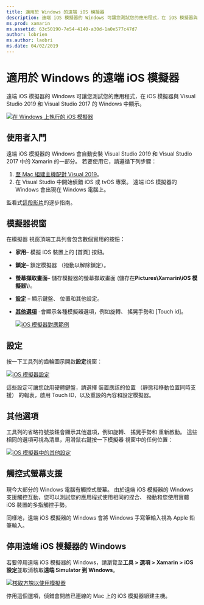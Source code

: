 ```yaml
---
title: 適用於 Windows 的遠端 iOS 模擬器
description: 遠端 iOS 模擬器的 Windows 可讓您測試您的應用程式，在 iOS 模擬器與 Visual Studio 2019 的 Windows 中顯示。
ms.prod: xamarin
ms.assetid: 63c50190-7e54-4140-a30d-1a0e577c47d7
author: lobrien
ms.author: laobri
ms.date: 04/02/2019
---
```


# <a name="remoted-ios-simulator-for-windows"></a>適用於 Windows 的遠端 iOS 模擬器

遠端 iOS 模擬器的 Windows 可讓您測試您的應用程式，在 iOS 模擬器與 Visual Studio 2019 和 Visual Studio 2017 的 Windows 中顯示。

[![在 Windows 上執行的 iOS 模擬器](images/hero-sml.png "在 Windows 上執行的 iOS 模擬器")](images/hero.png#lightbox)

## <a name="getting-started"></a>使用者入門

遠端 iOS 模擬器的 Windows 會自動安裝 Visual Studio 2019 和 Visual Studio 2017 中的 Xamarin 的一部分。 若要使用它，請遵循下列步驟：

1. [至 Mac 組建主機配對 Visual 2019](~/ios/get-started/installation/windows/connecting-to-mac/index.md)。
2. 在 Visual Studio 中開始偵錯 iOS 或 tvOS 專案。 遠端 iOS 模擬器的 Windows 會出現在 Windows 電腦上。

監看式[這段影片](deploy.md)的逐步指南。

## <a name="simulator-window"></a>模擬器視窗

在模擬器 視窗頂端工具列會包含數個實用的按鈕：

- **家用**– 模擬 iOS 裝置上的 [首頁] 按鈕。
- **鎖定**– 鎖定模擬器 （撥動以解除鎖定）。
- **螢幕擷取畫面**– 儲存模擬器的螢幕擷取畫面 (儲存在**Pictures\Xamarin\iOS 模擬器\\**)。
- [**設定**](#settings) – 顯示鍵盤、 位置和其他設定。
- [**其他選項**](#other-options) -會顯示各種模擬器選項，例如旋轉、 搖晃手勢和 [Touch id]。

    [![iOS 模擬器對應範例](images/maps-app-sml.png "iOS 模擬器對應範例")](images/maps-app.png#lightbox)

## <a name="settings"></a>設定

按一下工具列的齒輪圖示開啟**設定**視窗：

[![iOS 模擬器設定](images/settings-sml.png "iOS 模擬器設定")](images/settings.png#lightbox)

這些設定可讓您啟用硬體鍵盤，請選擇 裝置應該的位置 （靜態和移動位置同時支援） 的報表，啟用 Touch ID，以及重設的內容和設定模擬器。

## <a name="other-options"></a>其他選項

工具列的省略符號按鈕會顯示其他選項，例如旋轉、 搖晃手勢和 重新啟動。 這些相同的選項可視為清單，用滑鼠右鍵按一下模擬器 視窗中的任何位置：

[![iOS 模擬器中的其他設定](images/more-sml.png "iOS 模擬器中的其他設定")](images/more.png#lightbox)

## <a name="touchscreen-support"></a>觸控式螢幕支援

現今大部分的 Windows 電腦有觸控式螢幕。 由於遠端 iOS 模擬器的 Windows 支援觸控互動，您可以測試您的應用程式使用相同的捏合、 撥動和您使用實體 iOS 裝置的多指觸控手勢。

同樣地，遠端 iOS 模擬器的 Windows 會將 Windows 手寫筆輸入視為 Apple 鉛筆輸入。

## <a name="disabling-the-remoted-ios-simulator-for-windows"></a>停用遠端 iOS 模擬器的 Windows

若要停用遠端 iOS 模擬器的 Windows，請瀏覽至**工具 > 選項 > Xamarin > iOS 設定**並取消核取**遠端 Simulator 到 Windows**。

[![核取方塊以使用模擬器](images/options-sml.png "核取方塊以使用模擬器")](images/options.png#lightbox)

停用這個選項，偵錯會開啟已連線的 Mac 上的 iOS 模擬器組建主機。
